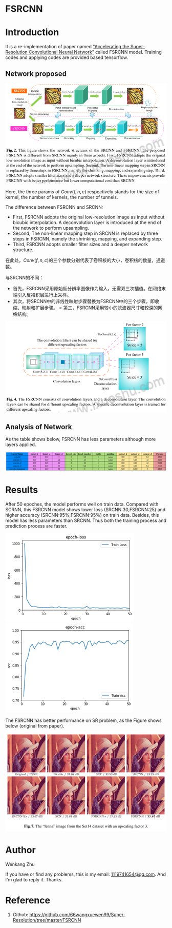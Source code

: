# FSRCNN

# Introduction

It is a re-implementation of paper named ["Accelerating the Super-Resolution Convolutional Neural Network"](./FSRCNN/Accelerating+the+Super-Resolution+Convolutional+Neural+Network.pdf) called FSRCNN model. Training codes and applying codes are provided based tensorflow.

## Network proposed

![FSRCNN与SRCNN的对比](./FSRCNN/comparison.png)

Here, the three params of $Conv(f,n,c)$ respectively stands for the size of kernel, the number of kernels, the number of tunnels.

The difference between FSRCNN and SRCNN:

- First, FSRCNN adopts the original low-resolution image as input without bicubic interpolation. A deconvolution layer is introduced at the end of the network to perform upsampling. 
- Second, The non-linear mapping step in SRCNN is replaced by three steps in FSRCNN, namely the shrinking, mapping, and expanding step. 
- Third, FSRCNN adopts smaller filter sizes and a deeper network structure.


在此处，$Conv(f,n,c)$的三个参数分别代表了卷积核的大小，卷积核的数量，通道数。

与SRCNN的不同：
- 首先，FSRCNN采用原始低分辨率图像作为输入，无需双三次插值。在网络末端引入反褶积层进行上采样。
- 其次，将SRCNN中的非线性映射步骤替换为FSRCNN中的三个步骤，即收缩、映射和扩展步骤。
= 第三，FSRCNN采用较小的滤波器尺寸和较深的网络结构。

![FSRCNN架构](./FSRCNN/stru.png)

## Analysis of Network

As the table shows below, FSRCNN has less parameters although more layers applied.

![stru-analysis](./FSRCNN/stru-analysis.png)



# Results

After 50 epoches, the model performs well on train data. Compared with SCRNN, this FSRCNN model shows lower loss (SRCNN:30,FSRCNN:25) and higher accuracy (SRCNN:95%,FSRCNN:95%) on train data. Besides, this model has less parameters than SRCNN. Thus both the training process and prediction process are faster.

![train loss](./FSRCNN/train-loss.png)
![train acc](./FSRCNN/train-acc.png)

The FSRCNN has better performance on SR problem, as the Figure shows below (original from paper).

![paper-result](./FSRCNN/paper-result.png)



# Author

Wenkang Zhu

If you have or find any problems, this is my email: [1119741654@qq.com](1119741654@qq.com). And I'm glad to reply it.
Thanks. 



# Reference

1. Github: https://github.com/66wangxuewen99/Super-Resolution/tree/master/FSRCNN
